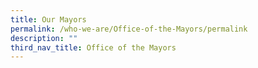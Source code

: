 ```yaml
---
title: Our Mayors
permalink: /who-we-are/Office-of-the-Mayors/permalink
description: ""
third_nav_title: Office of the Mayors
---
```

